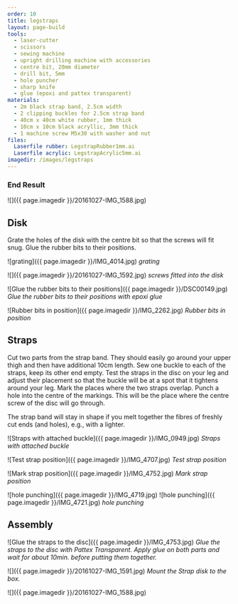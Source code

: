 ```yaml
---
order: 10
title: legstraps
layout: page-build
tools:
  - laser-cutter
  - scissors
  - sewing machine
  - upright drilling machine with accessories
  - centre bit, 20mm diameter
  - drill bit, 5mm
  - hole puncher
  - sharp knife
  - glue (epoxi and pattex transparent)
materials:
  - 2m black strap band, 2.5cm width
  - 2 clipping buckles for 2.5cm strap band
  - 40cm x 40cm white rubber, 1mm thick
  - 10cm x 10cm black acryllic, 3mm thick
  - 1 machine screw M5x30 with washer and nut
files:
  Laserfile rubber: LegstrapRubber1mm.ai
  Laserfile acrylic: LegstrapAcrylic5mm.ai
imagedir: /images/legstraps
---
```



### End Result

![]({{ page.imagedir }}/20161027-IMG_1588.jpg)

## Disk

Grate the holes of the disk with the centre bit so that the screws will fit snug.
Glue the rubber bits to their positions.


![grating]({{ page.imagedir }}/IMG_4014.jpg)
*grating*


![]({{ page.imagedir }}/20161027-IMG_1592.jpg)
*screws fitted into the disk*


![Glue the rubber bits to their positions]({{ page.imagedir }}/DSC00149.jpg)
*Glue the rubber bits to their positions with epoxi glue*

![Rubber bits in position]({{ page.imagedir }}/IMG_2262.jpg)
*Rubber bits in position*

## Straps

Cut two parts from the strap band. They should easily go around your upper thigh and then have additional 10cm length.
Sew one buckle to each of the straps, keep its other end empty.
Test the straps in the disc on your leg and adjust their placement so that the buckle will be at a spot that it tightens around your leg.
Mark the places where the two straps overlap.
Punch a hole into the centre of the markings. 
This will be the place where the centre screw of the disc will go through.

<div class="note">
The strap band will stay in shape if you melt together the fibres of freshly cut ends (and holes), e.g., with a lighter.
</div>

![Straps with attached buckle]({{ page.imagedir }}/IMG_0949.jpg)
*Straps with attached buckle*

![Test strap position]({{ page.imagedir }}/IMG_4707.jpg)
*Test strap position*

![Mark strap position]({{ page.imagedir }}/IMG_4752.jpg)
*Mark strap position*

![hole punching]({{ page.imagedir }}/IMG_4719.jpg)
![hole punching]({{ page.imagedir }}/IMG_4721.jpg)
*hole punching*




## Assembly

![Glue the straps to the disc]({{ page.imagedir }}/IMG_4753.jpg)
*Glue the straps to the disc with Pattex Transparent. Apply glue on both parts and wait for about 10min. before putting them together.*

![]({{ page.imagedir }}/20161027-IMG_1591.jpg)
*Mount the Strap disk to the box.*

![]({{ page.imagedir }}/20161027-IMG_1588.jpg)
